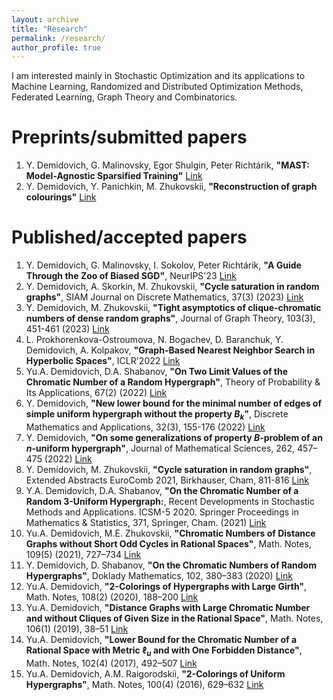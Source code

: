 ```yaml
---
layout: archive
title: "Research"
permalink: /research/
author_profile: true
---
```


I am interested mainly in Stochastic Optimization and its applications to Machine Learning, Randomized and Distributed Optimization Methods, Federated Learning, Graph Theory and Combinatorics.

Preprints/submitted papers
=====
1. Y. Demidovich, G. Malinovsky, Egor Shulgin, Peter Richtárik, **"MAST: Model-Agnostic Sparsified Training"** [Link](https://arxiv.org/abs/2311.16086)
1. Y. Demidovich, Y. Panichkin, M. Zhukovskii, **"Reconstruction of graph colourings"** [Link](https://arxiv.org/abs/2308.01671)

Published/accepted papers
=====
1. Y. Demidovich, G. Malinovsky, I. Sokolov, Peter Richtárik, **"A Guide Through the Zoo of Biased SGD"**, NeurIPS'23 [Link](https://arxiv.org/abs/2305.16296)
1. Y. Demidovich, A. Skorkin, M. Zhukovskii, **"Cycle saturation in random graphs"**, SIAM Journal on Discrete Mathematics, 37(3) (2023) [Link](https://epubs.siam.org/doi/10.1137/21M1456479)
1. Y. Demidovich, M. Zhukovskii, **"Tight asymptotics of clique-chromatic numbers of dense random graphs"**, Journal of Graph Theory, 103(3), 451-461 (2023) [Link](https://onlinelibrary.wiley.com/doi/10.1002/jgt.22927)
1. L. Prokhorenkova-Ostroumova, N. Bogachev, D. Baranchuk, Y. Demidovich, A. Kolpakov, **"Graph-Based Nearest Neighbor Search in Hyperbolic Spaces"**, ICLR'2022 [Link](https://openreview.net/forum?id=USIgIY6TNDe)
1. Yu.A. Demidovich, D.A. Shabanov, **"On Two Limit Values of the Chromatic Number of a Random Hypergraph"**, Theory of Probability & Its Applications, 67(2) (2022) [Link](https://epubs.siam.org/doi/abs/10.1137/S0040585X97T990861)
1. Y. Demidovich, **"New lower bound for the minimal number of edges of simple uniform hypergraph without the property $B_k$"**, Discrete Mathematics and Applications, 32(3), 155-176 (2022) [Link](https://www.degruyter.com/document/doi/10.1515/dma-2022-0015/html)
1. Y. Demidovich, **"On some generalizations of property $B$-problem of an $n$-uniform hypergraph"**, Journal of Mathematical Sciences, 262, 457–475 (2022) [Link](https://link.springer.com/article/10.1007/s10958-022-05828-6)
1. Y. Demidovich, M. Zhukovskii, **"Cycle saturation in random graphs"**, Extended Abstracts EuroComb 2021, Birkhauser, Cham, 811-816 [Link](https://link.springer.com/chapter/10.1007/978-3-030-83823-2_129)
1. Y.A. Demidovich, D.A. Shabanov, **"On the Chromatic Number of a Random 3-Uniform Hypergraph:**, Recent Developments in Stochastic Methods and Applications. ICSM-5 2020. Springer Proceedings in Mathematics & Statistics, 371, Springer, Cham. (2021) [Link](https://www.springerprofessional.de/en/on-the-chromatic-number-of-a-random-3-uniform-hypergraph/19534586)
1. Yu.A. Demidovich, M.E. Zhukovskii, **"Chromatic Numbers of Distance Graphs without Short Odd Cycles in Rational Spaces"**, Math. Notes, 109(5) (2021), 727–734 [Link](https://link.springer.com/article/10.1134/S0001434621050060)
1. Y. Demidovich, D. Shabanov, **"On the Chromatic Numbers of Random Hypergraphs"**, Doklady Mathematics, 102, 380–383 (2020) [Link](https://doi.org/10.1134/S1064562420050312)
1. Yu.A. Demidovich, **"2-Colorings of Hypergraphs with Large Girth"**, Math. Notes, 108(2) (2020), 188–200 [Link](https://link.springer.com/article/10.1134/S0001434620070202)
1. Yu.A. Demidovich, **"Distance Graphs with Large Chromatic Number and without Cliques of Given Size in the Rational Space"**, Math. Notes, 106(1) (2019), 38–51 [Link](https://link.springer.com/article/10.1134/S0001434619070046)
1. Yu.A. Demidovich, **"Lower Bound for the Chromatic Number of a Rational Space with Metric $\ell_u$ and with One Forbidden Distance"**, Math. Notes, 102(4) (2017), 492–507 [Link](https://link.springer.com/article/10.1134/S0001434617090218)
1. Yu.A. Demidovich, A.M. Raigorodskii, **"2-Colorings of Uniform Hypergraphs"**, Math. Notes, 100(4) (2016), 629–632 [Link](https://link.springer.com/article/10.1134/S0001434616090340)
 